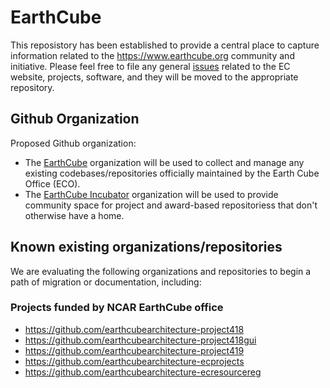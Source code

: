 # EarthCube

This reposistory has been established to provide a central place to capture information related to the https://www.earthcube.org community and initiative.  Please feel free to file any general [issues](https://github.com/earthcube/earthcube/issues) related to the EC website, projects, software, and they will be moved to the appropriate repository.


## Github Organization
Proposed Github organization:

* The [EarthCube](https://github.com/earthcube) organization will be used to collect and manage any existing codebases/repositories officially maintained by the Earth Cube Office (ECO). 
* The [EarthCube Incubator](https://github.com/earthcube-incubator) organization will be used to provide community space for project and award-based repositoriess that don't otherwise have a home. 

## Known existing organizations/repositories

We are evaluating the following organizations and repositories to begin a path of migration or documentation, including:

### Projects funded by NCAR EarthCube office

* https://github.com/earthcubearchitecture-project418
* https://github.com/earthcubearchitecture-project418gui
* https://github.com/earthcubearchitecture-project419
* https://github.com/earthcubearchitecture-ecprojects
* https://github.com/earthcubearchitecture-ecresourcereg
